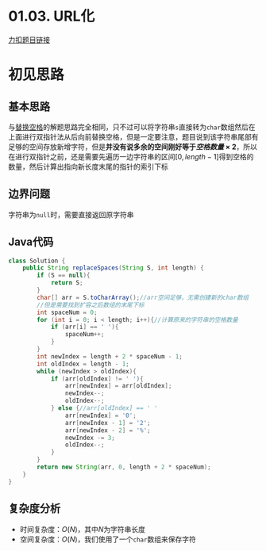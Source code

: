 # 01.03. URL化

[力扣题目链接](https://leetcode-cn.com/problems/string-to-url-lcci/)


# 初见思路

## 基本思路

与<a href="./05. 替换空格.md">替换空格</a>的解题思路完全相同，只不过可以将字符串`s`直接转为`char`数组然后在上面进行双指针法从后向前替换空格，但是一定要注意，题目说到该字符串尾部有足够的空间存放新增字符，但是**并没有说多余的空间刚好等于$空格数量 \times 2$**，所以在进行双指针之前，还是需要先遍历一边字符串的区间$[0, length - 1]$得到空格的数量，然后计算出指向新长度末尾的指针的索引下标

## 边界问题
字符串为`null`时，需要直接返回原字符串

## Java代码
```java
class Solution {
    public String replaceSpaces(String S, int length) {
        if (S == null){
            return S;
        }
        char[] arr = S.toCharArray();//arr空间足够，无需创建新的char数组      
        //但是需要找到扩容之后数组的末尾下标
        int spaceNum = 0;
        for (int i = 0; i < length; i++){//计算原来的字符串的空格数量
            if (arr[i] == ' '){
                spaceNum++;
            }
        }
        int newIndex = length + 2 * spaceNum - 1;
        int oldIndex = length - 1;
        while (newIndex > oldIndex){
            if (arr[oldIndex] != ' '){
                arr[newIndex] = arr[oldIndex];
                newIndex--;
                oldIndex--;
            } else {//arr[oldIndex] == ' '
                arr[newIndex] = '0';
                arr[newIndex - 1] = '2';
                arr[newIndex - 2] = '%';
                newIndex -= 3;
                oldIndex--;
            }
        }
        return new String(arr, 0, length + 2 * spaceNum);
    }
}
```
## 复杂度分析
- 时间复杂度：$O(N)$，其中$N$为字符串长度
- 空间复杂度：$O(N)$，我们使用了一个`char`数组来保存字符